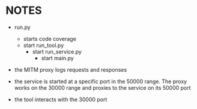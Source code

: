 # NOTES

- run.py
    - starts code coverage
    - start run_tool.py
        - start run_service.py
            - start main.py

- the MITM proxy logs requests and responses
- the service is started at a specific port in the 50000 range. The proxy works on the 30000 range and proxies to the service on its 50000 port
- the tool interacts with the 30000 port